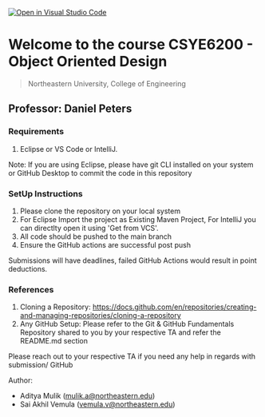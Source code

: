 [![Open in Visual Studio Code](https://classroom.github.com/assets/open-in-vscode-c66648af7eb3fe8bc4f294546bfd86ef473780cde1dea487d3c4ff354943c9ae.svg)](https://classroom.github.com/online_ide?assignment_repo_id=10094129&assignment_repo_type=AssignmentRepo)
# Welcome to the course CSYE6200 - Object Oriented Design
> Northeastern University, College of Engineering


## Professor: Daniel Peters

### Requirements
1. Eclipse or VS Code or IntelliJ.

Note: If you are using Eclipse, please have git CLI installed on your system or GitHub Desktop to commit the code in this repository

### SetUp Instructions
1. Please clone the repository on your local system
2. For Eclipse Import the project as Existing Maven Project, For IntelliJ you can directlty open it using 'Get from VCS'.
4. All code should be pushed to the main branch
3. Ensure the GitHub actions are successful post push

Submissions will have deadlines, failed GitHub Actions would result in point deductions.

### References
1. Cloning a Repository: <https://docs.github.com/en/repositories/creating-and-managing-repositories/cloning-a-repository>
2. Any GitHub Setup: Please refer to the Git & GitHub Fundamentals Repository shared to you by your respective TA and refer the README.md section

Please reach out to your respective TA if you need any help in regards with submission/ GitHub

Author:
- Aditya Mulik (mulik.a@northeastern.edu)
- Sai Akhil Vemula (vemula.v@northeastern.edu)
